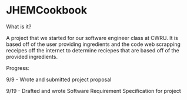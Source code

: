 # JHEMCookbook

What is it?

A project that we started for our software engineer class at CWRU. It is based off of the user providing ingredients and the code web scrapping receipes off the internet to determine reciepes that are based off of the provided ingredients.

Progress:

9/9 - Wrote and submitted project proposal

9/19 - Drafted and wrote Software Requirement Specification for project
